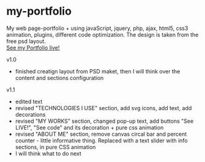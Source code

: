 # my-portfolio
My web page-portfolio + using javaScript, jquery, php, ajax, html5, css3 animation, plugins, different code optimization.
The design is taken from the free psd layout.
<br>
<a href='http://krusser-mykolaj.vxm.pl'>See my Portfolio live!</a>

v1.0
- finished creatign layout from PSD maket, then I will think over the content and sections configuration

v1.1
- edited text
- revised "TECHNOLOGIES I USE" section, add svg icons, add text, add decorations
- revised "MY WORKS" section, changed pop-up text, add buttons "See LIVE!", "See code" and its decoration + pure css animation
- revised "ABOUT ME" section, remove canvas circal bar and percent counter - little informative thing. Replaced with a text slider with     info sections, in pure CSS animation
- I will think what to do next

